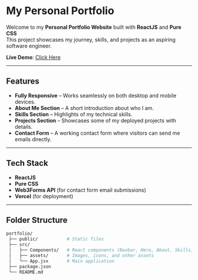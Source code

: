 #  My Personal Portfolio

Welcome to my **Personal Portfolio Website** built with **ReactJS** and **Pure CSS**   
This project showcases my journey, skills, and projects as an aspiring software engineer.  

**Live Demo**: [Click Here](https://my-portfolio-amber-six-vmin02eief.vercel.app/)

---

##  Features

- **Fully Responsive** – Works seamlessly on both desktop and mobile devices.  
- **About Me Section** – A short introduction about who I am.  
- **Skills Section** – Highlights of my technical skills.  
- **Projects Section** – Showcases some of my deployed projects with details.  
- **Contact Form** – A working contact form where visitors can send me emails directly.  

---

##  Tech Stack

- **ReactJS**   
- **Pure CSS**   
- **Web3Forms API** (for contact form email submissions)  
- **Vercel** (for deployment)  

---

##  Folder Structure

```bash
portfolio/
 ├── public/           # Static files
 ├── src/
 │   ├── Components/   # React components (Navbar, Hero, About, Skills, Projects, Contact, Footer)
 │   ├── assets/       # Images, icons, and other assets
 │   └── App.jsx       # Main application
 ├── package.json
 └── README.md
